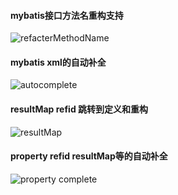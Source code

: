 #### mybatis接口方法名重构支持

![refacterMethodName](https://raw.githubusercontent.com/gejun123456/MyBatisCodeHelper-Pro/master/screenshots/refactor_method_name.gif)

#### mybatis xml的自动补全

![autocomplete](https://raw.githubusercontent.com/gejun123456/MyBatisCodeHelper-Pro/master/screenshots/autoComplete.gif)

#### resultMap refid 跳转到定义和重构

![resultMap](https://raw.githubusercontent.com/gejun123456/MyBatisCodeHelper-Pro/master/screenshots/resultMapJump.gif)

#### property refid resultMap等的自动补全

![property complete](https://raw.githubusercontent.com/gejun123456/MyBatisCodeHelper-Pro/master/screenshots/propertyComplete.gif)
